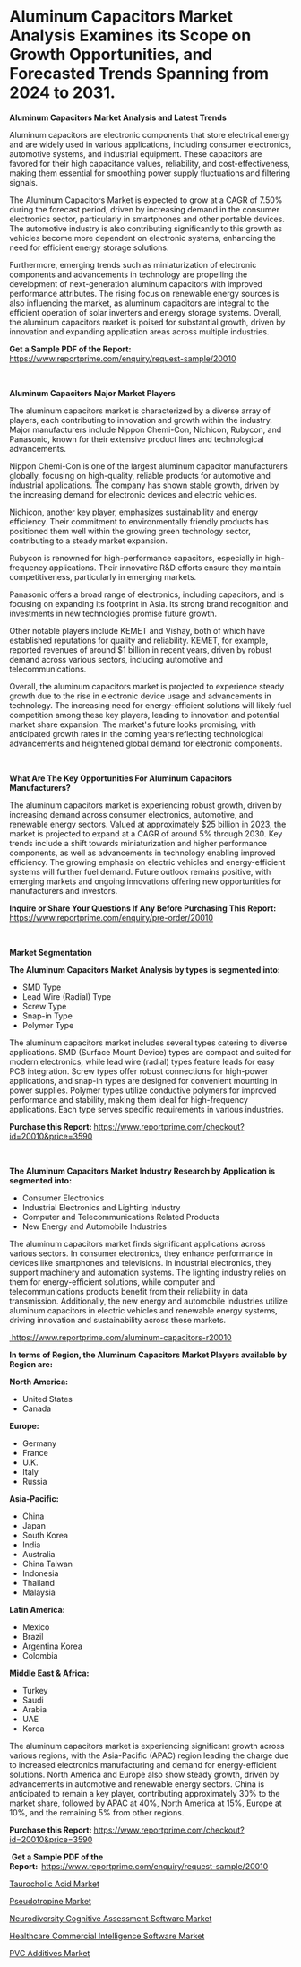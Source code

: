 <p><h1>Aluminum Capacitors Market Analysis Examines its Scope on Growth Opportunities, and Forecasted Trends Spanning from 2024 to 2031.</h1></p><p><strong>Aluminum Capacitors Market Analysis and Latest Trends</strong></p>
<p><p>Aluminum capacitors are electronic components that store electrical energy and are widely used in various applications, including consumer electronics, automotive systems, and industrial equipment. These capacitors are favored for their high capacitance values, reliability, and cost-effectiveness, making them essential for smoothing power supply fluctuations and filtering signals.</p><p>The Aluminum Capacitors Market is expected to grow at a CAGR of 7.50% during the forecast period, driven by increasing demand in the consumer electronics sector, particularly in smartphones and other portable devices. The automotive industry is also contributing significantly to this growth as vehicles become more dependent on electronic systems, enhancing the need for efficient energy storage solutions.</p><p>Furthermore, emerging trends such as miniaturization of electronic components and advancements in technology are propelling the development of next-generation aluminum capacitors with improved performance attributes. The rising focus on renewable energy sources is also influencing the market, as aluminum capacitors are integral to the efficient operation of solar inverters and energy storage systems. Overall, the aluminum capacitors market is poised for substantial growth, driven by innovation and expanding application areas across multiple industries.</p></p>
<p><strong>Get a Sample PDF of the Report:&nbsp;</strong> <a href="https://www.reportprime.com/enquiry/request-sample/20010?utm_campaign=12&utm_medium=2&utm_source=Github&utm_content=ia&utm_term=27112024&utm_id=aluminum-capacitors">https://www.reportprime.com/enquiry/request-sample/20010</a></p>
<p>&nbsp;</p>
<p><strong>Aluminum Capacitors Major Market Players</strong></p>
<p><p>The aluminum capacitors market is characterized by a diverse array of players, each contributing to innovation and growth within the industry. Major manufacturers include Nippon Chemi-Con, Nichicon, Rubycon, and Panasonic, known for their extensive product lines and technological advancements. </p><p>Nippon Chemi-Con is one of the largest aluminum capacitor manufacturers globally, focusing on high-quality, reliable products for automotive and industrial applications. The company has shown stable growth, driven by the increasing demand for electronic devices and electric vehicles. </p><p>Nichicon, another key player, emphasizes sustainability and energy efficiency. Their commitment to environmentally friendly products has positioned them well within the growing green technology sector, contributing to a steady market expansion.</p><p>Rubycon is renowned for high-performance capacitors, especially in high-frequency applications. Their innovative R&D efforts ensure they maintain competitiveness, particularly in emerging markets.</p><p>Panasonic offers a broad range of electronics, including capacitors, and is focusing on expanding its footprint in Asia. Its strong brand recognition and investments in new technologies promise future growth.</p><p>Other notable players include KEMET and Vishay, both of which have established reputations for quality and reliability. KEMET, for example, reported revenues of around $1 billion in recent years, driven by robust demand across various sectors, including automotive and telecommunications.</p><p>Overall, the aluminum capacitors market is projected to experience steady growth due to the rise in electronic device usage and advancements in technology. The increasing need for energy-efficient solutions will likely fuel competition among these key players, leading to innovation and potential market share expansion. The market's future looks promising, with anticipated growth rates in the coming years reflecting technological advancements and heightened global demand for electronic components.</p></p>
<p>&nbsp;</p>
<p><strong>What Are The Key Opportunities For Aluminum Capacitors Manufacturers?</strong></p>
<p><p>The aluminum capacitors market is experiencing robust growth, driven by increasing demand across consumer electronics, automotive, and renewable energy sectors. Valued at approximately $25 billion in 2023, the market is projected to expand at a CAGR of around 5% through 2030. Key trends include a shift towards miniaturization and higher performance components, as well as advancements in technology enabling improved efficiency. The growing emphasis on electric vehicles and energy-efficient systems will further fuel demand. Future outlook remains positive, with emerging markets and ongoing innovations offering new opportunities for manufacturers and investors.</p></p>
<p><strong>Inquire or Share Your Questions If Any Before Purchasing This Report:</strong> <a href="https://www.reportprime.com/enquiry/pre-order/20010?utm_campaign=12&utm_medium=2&utm_source=Github&utm_content=ia&utm_term=27112024&utm_id=aluminum-capacitors">https://www.reportprime.com/enquiry/pre-order/20010</a></p>
<p>&nbsp;</p>
<p><strong>Market Segmentation</strong></p>
<p><strong>The Aluminum Capacitors Market Analysis by types is segmented into:</strong></p>
<p><ul><li>SMD Type</li><li>Lead Wire (Radial) Type</li><li>Screw Type</li><li>Snap-in Type</li><li>Polymer Type</li></ul></p>
<p><p>The aluminum capacitors market includes several types catering to diverse applications. SMD (Surface Mount Device) types are compact and suited for modern electronics, while lead wire (radial) types feature leads for easy PCB integration. Screw types offer robust connections for high-power applications, and snap-in types are designed for convenient mounting in power supplies. Polymer types utilize conductive polymers for improved performance and stability, making them ideal for high-frequency applications. Each type serves specific requirements in various industries.</p></p>
<p><strong>Purchase this Report:&nbsp;</strong><a href="https://www.reportprime.com/checkout?id=20010&price=3590&utm_campaign=12&utm_medium=2&utm_source=Github&utm_content=ia&utm_term=27112024&utm_id=aluminum-capacitors">https://www.reportprime.com/checkout?id=20010&price=3590</a></p>
<p>&nbsp;</p>
<p><strong>The Aluminum Capacitors Market Industry Research by Application is segmented into:</strong></p>
<p><ul><li>Consumer Electronics</li><li>Industrial Electronics and Lighting Industry</li><li>Computer and Telecommunications Related Products</li><li>New Energy and Automobile Industries</li></ul></p>
<p><p>The aluminum capacitors market finds significant applications across various sectors. In consumer electronics, they enhance performance in devices like smartphones and televisions. In industrial electronics, they support machinery and automation systems. The lighting industry relies on them for energy-efficient solutions, while computer and telecommunications products benefit from their reliability in data transmission. Additionally, the new energy and automobile industries utilize aluminum capacitors in electric vehicles and renewable energy systems, driving innovation and sustainability across these markets.</p></p>
<p><a href="https://www.reportprime.com/aluminum-capacitors-r20010?utm_campaign=12&utm_medium=2&utm_source=Github&utm_content=ia&utm_term=27112024&utm_id=aluminum-capacitors">&nbsp;https://www.reportprime.com/aluminum-capacitors-r20010</a></p>
<p><strong>In terms of Region, the Aluminum Capacitors Market Players available by Region are:</strong></p>
<p>
    <p> <strong> North America: </strong>
        <ul>
            <li>United States</li>
            <li>Canada</li>
        </ul>
        </p> 
    <p> <strong> Europe: </strong>
        <ul>
            <li>Germany</li>
            <li>France</li>
            <li>U.K.</li>
            <li>Italy</li>
            <li>Russia</li>
        </ul>
        </p> 
    <p> <strong> Asia-Pacific: </strong>
        <ul>
            <li>China</li>
            <li>Japan</li>
            <li>South Korea</li>
            <li>India</li>
            <li>Australia</li>
            <li>China Taiwan</li>
            <li>Indonesia</li>
            <li>Thailand</li>
            <li>Malaysia</li>
        </ul>
        </p> 
    <p> <strong> Latin America: </strong>
        <ul>
            <li>Mexico</li>
            <li>Brazil</li>
            <li>Argentina Korea</li>
            <li>Colombia</li>
        </ul>
        </p> 
    <p> <strong> Middle East & Africa: </strong>
        <ul>
            <li>Turkey</li>
            <li>Saudi</li>
            <li>Arabia</li>
            <li>UAE</li>
            <li>Korea</li>
        </ul>
    </p>
    </p>
<p><p>The aluminum capacitors market is experiencing significant growth across various regions, with the Asia-Pacific (APAC) region leading the charge due to increased electronics manufacturing and demand for energy-efficient solutions. North America and Europe also show steady growth, driven by advancements in automotive and renewable energy sectors. China is anticipated to remain a key player, contributing approximately 30% to the market share, followed by APAC at 40%, North America at 15%, Europe at 10%, and the remaining 5% from other regions.</p></p>
<p><strong>Purchase this Report: </strong><a href="https://www.reportprime.com/checkout?id=20010&price=3590&utm_campaign=12&utm_medium=2&utm_source=Github&utm_content=ia&utm_term=27112024&utm_id=aluminum-capacitors">https://www.reportprime.com/checkout?id=20010&price=3590</a></p>
<p>&nbsp;<strong>Get a Sample PDF of the Report:&nbsp;&nbsp;</strong><a href="https://www.reportprime.com/enquiry/request-sample/20010?utm_campaign=12&utm_medium=2&utm_source=Github&utm_content=ia&utm_term=27112024&utm_id=aluminum-capacitors">https://www.reportprime.com/enquiry/request-sample/20010</a></p>
<p><strong></strong></p>
<p><p><a href="https://www.linkedin.com/pulse/emerging-technologies-reshaping-taurocholic-acid-market-cp2re?utm_campaign=12&utm_medium=2&utm_source=Github&utm_content=ia&utm_term=27112024&utm_id=aluminum-capacitors">Taurocholic Acid Market</a></p><p><a href="https://www.linkedin.com/pulse/global-pseudotropine-market-share-growth-opportunities-xtxre?utm_campaign=12&utm_medium=2&utm_source=Github&utm_content=ia&utm_term=27112024&utm_id=aluminum-capacitors">Pseudotropine Market</a></p><p><a href="https://issuu.com/reportprime-2/docs/neurodiversity-cognitive-assessment_97f221976d17fd?utm_campaign=12&utm_medium=2&utm_source=Github&utm_content=ia&utm_term=27112024&utm_id=aluminum-capacitors">Neurodiversity Cognitive Assessment Software Market</a></p><p><a href="https://issuu.com/reportprime-2/docs/healthcare-commercial-intelligence-_494f6026cd0803?utm_campaign=12&utm_medium=2&utm_source=Github&utm_content=ia&utm_term=27112024&utm_id=aluminum-capacitors">Healthcare Commercial Intelligence Software Market</a></p><p><a href="https://github.com/ChiragRp1/Market-Research-Report-List-6/blob/main/pvc-additives-market.md?utm_campaign=12&utm_medium=2&utm_source=Github&utm_content=ia&utm_term=27112024&utm_id=aluminum-capacitors">PVC Additives Market</a></p></p>